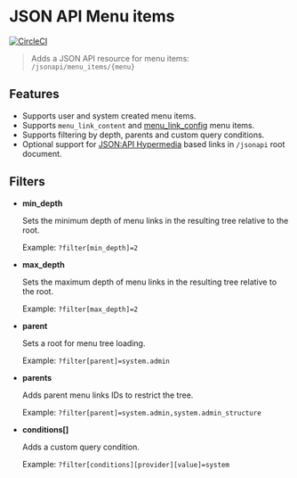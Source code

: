 # JSON API Menu items

[![CircleCI](https://circleci.com/gh/Realityloop/jsonapi_menu_items.svg?style=svg)](https://circleci.com/gh/Realityloop/jsonapi_menu_items)

> Adds a JSON API resource for menu items: `/jsonapi/menu_items/{menu}`


## Features

- Supports user and system created menu items.
- Supports `menu_link_content` and [menu_link_config](https://www.drupal.org/project/menu_link_config) menu items.
- Supports filtering by depth, parents and custom query conditions.
- Optional support for [JSON:API Hypermedia](https://www.drupal.org/project/jsonapi_hypermedia) based links in `/jsonapi` root document.


## Filters

- **min_depth**

  Sets the minimum depth of menu links in the resulting tree relative to the root.

  Example: `?filter[min_depth]=2`

- **max_depth**

  Sets the maximum depth of menu links in the resulting tree relative to the root.

  Example: `?filter[max_depth]=2`

- **parent**

  Sets a root for menu tree loading.

  Example: `?filter[parent]=system.admin`

- **parents**

  Adds parent menu links IDs to restrict the tree.

  Example: `?filter[parent]=system.admin,system.admin_structure`

- **conditions[]**

  Adds a custom query condition.

  Example: `?filter[conditions][provider][value]=system`
